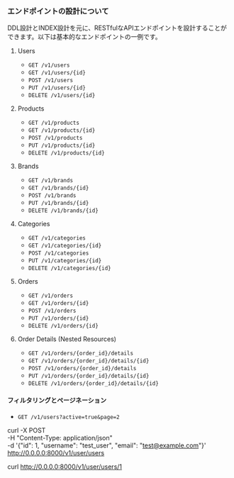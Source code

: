 ### エンドポイントの設計について

DDL設計とINDEX設計を元に、RESTfulなAPIエンドポイントを設計することができます。以下は基本的なエンドポイントの一例です。

1. Users
    - `GET /v1/users`
    - `GET /v1/users/{id}`
    - `POST /v1/users`
    - `PUT /v1/users/{id}`
    - `DELETE /v1/users/{id}`

2. Products
    - `GET /v1/products`
    - `GET /v1/products/{id}`
    - `POST /v1/products`
    - `PUT /v1/products/{id}`
    - `DELETE /v1/products/{id}`

3. Brands
    - `GET /v1/brands`
    - `GET /v1/brands/{id}`
    - `POST /v1/brands`
    - `PUT /v1/brands/{id}`
    - `DELETE /v1/brands/{id}`

4. Categories
    - `GET /v1/categories`
    - `GET /v1/categories/{id}`
    - `POST /v1/categories`
    - `PUT /v1/categories/{id}`
    - `DELETE /v1/categories/{id}`

5. Orders
    - `GET /v1/orders`
    - `GET /v1/orders/{id}`
    - `POST /v1/orders`
    - `PUT /v1/orders/{id}`
    - `DELETE /v1/orders/{id}`

6. Order Details (Nested Resources)
    - `GET /v1/orders/{order_id}/details`
    - `GET /v1/orders/{order_id}/details/{id}`
    - `POST /v1/orders/{order_id}/details`
    - `PUT /v1/orders/{order_id}/details/{id}`
    - `DELETE /v1/orders/{order_id}/details/{id}`

#### フィルタリングとページネーション

- `GET /v1/users?active=true&page=2`

curl -X POST \
    -H "Content-Type: application/json" \
    -d '{"id": 1, "username": "test_user", "email": "test@example.com"}' \
    http://0.0.0.0:8000/v1/user/users

curl http://0.0.0.0:8000/v1/user/users/1

